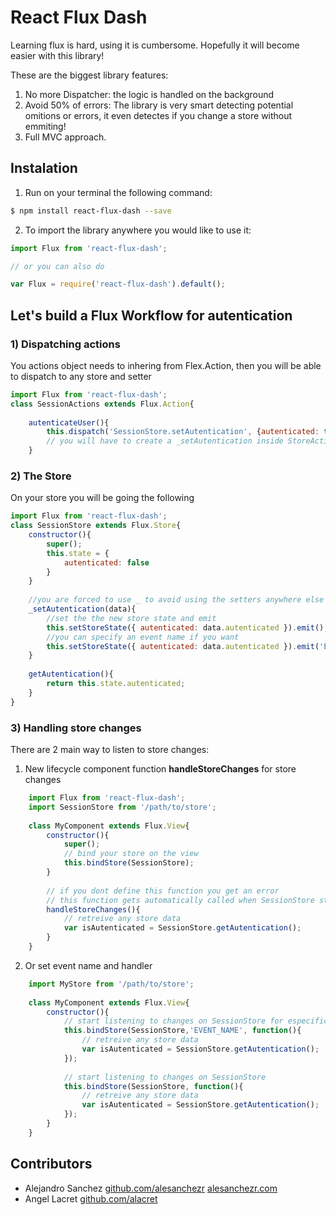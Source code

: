 # React Flux Dash

Learning flux is hard, using it is cumbersome. Hopefully it will become easier with this library!

These are the  biggest library features:
1) No more Dispatcher: the logic is handled on the background
2) Avoid 50% of errors: The library is very smart detecting potential omitions or errors, it even detectes if you  change a store without emmiting!
3) Full MVC approach.

## Instalation

1. Run on your terminal the following command:
```sh
$ npm install react-flux-dash --save
```
2. To import the library anywhere you would like to use it:
```js
import Flux from 'react-flux-dash';

// or you can also do

var Flux = require('react-flux-dash').default();
```

## Let's build a Flux Workflow for autentication

### 1) Dispatching actions

You actions object needs to inhering from Flex.Action, then you will be able to dispatch to any store and setter
```js
import Flux from 'react-flux-dash';
class SessionActions extends Flux.Action{
    
    autenticateUser(){
        this.dispatch('SessionStore.setAutentication', {autenticated: true});
        // you will have to create a _setAutentication inside StoreActions
    }
```

### 2) The Store

On your store you will be going the following

```js
import Flux from 'react-flux-dash';
class SessionStore extends Flux.Store{
    constructor(){
        super();
        this.state = {
            autenticated: false 
        }
    }
    
    //you are forced to use _ to avoid using the setters anywhere else
    _setAutentication(data){
        //set the the new store state and emit
        this.setStoreState({ autenticated: data.autenticated }).emit();
        //you can specify an event name if you want
        this.setStoreState({ autenticated: data.autenticated }).emit('EVENT_NAME');
    }
    
    getAutentication(){
        return this.state.autenticated;
    }
}
```
### 3) Handling store changes

There are 2 main way to listen to store changes:

1) New lifecycle component function **handleStoreChanges** for store changes

```js
    import Flux from 'react-flux-dash';
    import SessionStore from '/path/to/store';
    
    class MyComponent extends Flux.View{
        constructor(){
            super();
            // bind your store on the view
            this.bindStore(SessionStore);
        }
        
        // if you dont define this function you get an error
        // this function gets automatically called when SessionStore state changes
        handleStoreChanges(){
            // retreive any store data
            var isAutenticated = SessionStore.getAutentication();
        }
    }
```

2) Or set event name and handler

```js
    import MyStore from '/path/to/store';
    
    class MyComponent extends Flux.View{
        constructor(){
            // start listening to changes on SessionStore for especific event
            this.bindStore(SessionStore,'EVENT_NAME', function(){
                // retreive any store data
                var isAutenticated = SessionStore.getAutentication();
            });
            
            // start listening to changes on SessionStore
            this.bindStore(SessionStore, function(){
                // retreive any store data
                var isAutenticated = SessionStore.getAutentication();
            });
        }
    }
```

## Contributors

- Alejandro Sanchez [github.com/alesanchezr](https://github.com/alesanchezr) [alesanchezr.com](http://alesanchezr.com)
- Angel Lacret [github.com/alacret](https://github.com/alacret)
